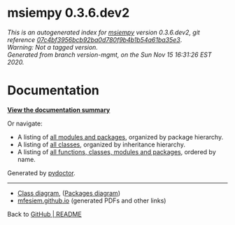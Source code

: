 # msiempy 0.3.6.dev2

<!-- The mkdocs index to should show msiempy version in the header -->

*This is an autogenerated index for [msiempy](https://github.com/mfesiem/msiempy/) version 0.3.6.dev2, git reference [07c4bf3956bcb92ba0d780f9b4b1b54a61ba35e3](https://github.com/mfesiem/msiempy/tree/07c4bf3956bcb92ba0d780f9b4b1b54a61ba35e3)*.  
*Warning: Not a tagged version.*  
*Generated from branch version-mgmt, on the Sun Nov 15 16:31:26 EST 2020.*    

# Documentation

**[View the documentation summary](msiempy.html)** 

Or navigate: 

- A listing of [all modules and packages](moduleIndex.html), organized by package hierarchy.
- A listing of [all classes](classIndex.html), organized by inheritance hierarchy.
- A listing of [all functions, classes, modules and packages](nameIndex.html), ordered by name.

Generated by [pydoctor](https://github.com/twisted/pydoctor). 

***

- [Class diagram](https://mfesiem.github.io/docs/msiempy/classes.png), ([Packages diagram](https://mfesiem.github.io/docs/msiempy/packages.png))
- [mfesiem.github.io](https://mfesiem.github.io) (generated PDFs and other links)  

Back to [GitHub | README](https://github.com/mfesiem/msiempy/)



